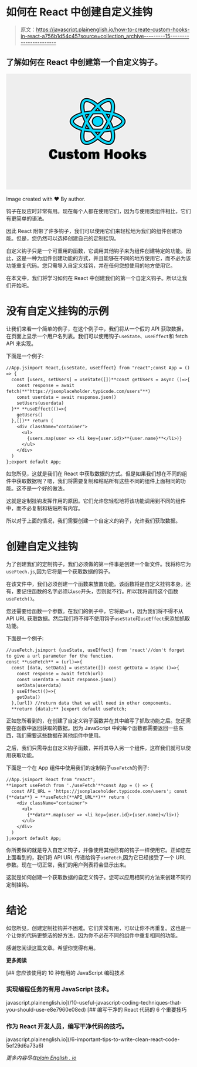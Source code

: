 # 如何在 React 中创建自定义挂钩

> 原文：<https://javascript.plainenglish.io/how-to-create-custom-hooks-in-react-a756b1d54c45?source=collection_archive---------15----------------------->

## 了解如何在 React 中创建第一个自定义钩子。

![](img/a43124cb8529eabc263010944c18eefc.png)

Image created with ❤️️ By author.

钩子在反应时非常有用。现在每个人都在使用它们，因为与使用类组件相比，它们有更简单的语法。

因此 React 附带了许多钩子，我们可以使用它们来轻松地为我们的组件创建功能。但是，您仍然可以选择创建自己的定制挂钩。

自定义钩子只是一个可重用的函数，它调用其他钩子来为组件创建特定的功能。因此，这是一种为组件创建功能的方式，并且能够在不同的地方使用它，而不必为该功能重复代码。您只需导入自定义挂钩，并在任何您想使用的地方使用它。

在本文中，我们将学习如何在 React 中创建我们的第一个自定义钩子。所以让我们开始吧。

# 没有自定义挂钩的示例

让我们来看一个简单的例子，在这个例子中，我们将从一个假的 API 获取数据，在页面上显示一个用户名列表。我们可以使用钩子`useState`、`useEffect`和 fetch API 来实现。

下面是一个例子:

```
//App.jsimport React,{useState, useEffect} from "react";const App = () => {
  const [users, setUsers] = useState([])**const getUsers = async ()=>{
    const response = await fetch(**"https://jsonplaceholder.typicode.com/users"**)
    const userdata = await response.json()
    setUsers(userdata)
  }** **useEffect(()=>{
    getUsers()
  },[])** return (
    <div className="container">
      <ul>
        {users.map(user => <li key={user.id}>**{user.name}**</li>)}
      </ul>
    </div>
  )
};export default App;
```

如您所见，这就是我们在 React 中获取数据的方式。但是如果我们想在不同的组件中获取数据呢？嗯，我们将需要复制和粘贴所有这些不同的组件上面相同的功能。这不是一个好的做法。

这就是定制挂钩发挥作用的原因。它们允许您轻松地将该功能调用到不同的组件中，而不必复制和粘贴所有内容。

所以对于上面的情况，我们需要创建一个自定义的钩子，允许我们获取数据。

# 创建自定义挂钩

为了创建我们的定制钩子，我们必须做的第一件事是创建一个新文件。我将称它为`useFtech.js`,因为它将是一个获取数据的钩子。

在该文件中，我们必须创建一个函数来放置功能。该函数将是自定义挂钩本身。还有，要记住函数的名字必须以`use`开头，否则就不行。所以我将调用这个函数`useFetch()`。

您还需要给函数一个参数。在我们的例子中，它将是`url`，因为我们将不得不从 API URL 获取数据。然后我们将不得不使用钩子`useState`和`useEffect`来添加抓取功能。

下面是一个例子:

```
//useFetch.jsimport {useState, useEffect} from 'react'//don't forget to give a url parameter for the function.
const **useFetch** = (url)=>{
  const [data, setData] = useState([]) const getData = async ()=>{
    const response = await fetch(url)
    const userdata = await response.json()
    setData(userdata)
  } useEffect(()=>{
    getData()
  },[url]) //return data that we will need in other components.
  **return {data};** }export default useFetch;
```

正如您所看到的，在创建了自定义钩子函数并在其中编写了抓取功能之后。您还需要在函数中返回获取的数据。因为 JavaScript 中的每个函数都需要返回一些东西，我们需要这些数据在其他组件中使用。

之后，我们只需导出自定义钩子函数，并将其导入另一个组件，这样我们就可以使用获取功能。

下面是一个在 App 组件中使用我们的定制钩子`useFetch`的例子:

```
//App.jsimport React from "react";
**import useFetch from './useFetch'**const App = () => {
  const API_URL = 'https://jsonplaceholder.typicode.com/users'; const {**data**} = **useFetch(**API_URL**)** return (
    <div className="container">
      <ul>
        {**data**.map(user => <li key={user.id}>{user.name}</li>)}
      </ul>
    </div>
  )
};export default App;
```

你所要做的就是导入自定义钩子，并像使用其他已有的钩子一样使用它。正如您在上面看到的，我们将 API URL 传递给钩子`useFetch`,因为它已经接受了一个 URL 参数。现在一切正常，我们的用户列表将会显示出来。

这就是如何创建一个获取数据的自定义钩子。您可以应用相同的方法来创建不同的定制挂钩。

# 结论

如您所见，创建定制挂钩并不困难。它们非常有用，可以让你不再重复。这也是一个让你的代码更整洁的好方法，因为你不必在不同的组件中重复相同的功能。

感谢您阅读这篇文章。希望你觉得有用。

**更多阅读**

[](/10-useful-javascript-coding-techniques-that-you-should-use-e8e7960e08ed) [## 您应该使用的 10 种有用的 JavaScript 编码技术

### 实现编程任务的有用 JavaScript 技术。

javascript.plainenglish.io](/10-useful-javascript-coding-techniques-that-you-should-use-e8e7960e08ed) [](/6-important-tips-to-write-clean-react-code-5ef29d6a73a6) [## 编写干净的 React 代码的 6 个重要技巧

### 作为 React 开发人员，编写干净代码的技巧。

javascript.plainenglish.io](/6-important-tips-to-write-clean-react-code-5ef29d6a73a6) 

*更多内容尽在*[*plain English . io*](http://plainenglish.io/)